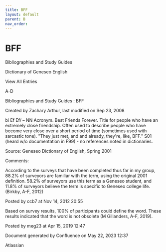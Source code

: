 ```yaml
---
title: BFF
layout: default
parent: B
nav_order:
---
```


# BFF

Bibliographies and Study Guides

Dictionary of Geneseo English

View All Entries

A-D

Bibliographies and Study Guides : BFF

Created by  Zachary Arthur, last modified on Sep 23, 2008

bi Ef Ef/ – NN Acronym. Best Friends Forever. Title for people who have an extremely close friendship. Often used to describe people who have become very close over a short period of time (sometimes used with sarcastic tone). &quot;They just met, and and already, they're, like, BFF.&quot; S01 (heard w/o documentation in F99) - no references noted in dictionaries. 

Source: Geneseo Dictionary of English, Spring 2001

Comments:

According to the surveys that have been completed thus far in my group, 88.2% of surveyors are familiar with the term, using the original 2001 definition. 58.2% of surveyors use this term as a Geneseo student, and 11.8% of surveyors believe the term is specific to Geneseo college life.(Birkby, A-F, 2012) 

Posted by ccb7 at Nov 14, 2012 20:55

Based on survey results, 100% of participants could define the word. These results indicated that the word is not obsolete (M Gillanders, A-F, 2019).

Posted by meg23 at Apr 15, 2019 12:47

Document generated by Confluence on May 22, 2023 12:37

Atlassian
